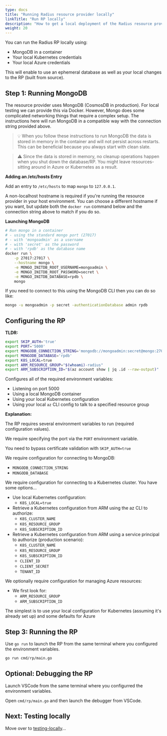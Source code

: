 ```yaml
---
type: docs
title: "Running Radius resource provider locally"
linkTitle: "Run RP locally"
description: "How to get a local deployment of the Radius resource provider up and running"
weight: 20
---
```


You can run the Radius RP locally using:

- MongoDB in a container
- Your local Kubernetes credentials
- Your local Azure credentials

This will enable to use an ephemeral database as well as your local changes to the RP (built from source).

## Step 1: Running MongoDB

The resource provider uses MongoDB (CosmosDB in production). For local testing we can provide this via Docker. However, Mongo does some complicated networking things that require a complex setup. The instructions here will run MongoDB in a compatible way with the connection string provided above.

> :bulb: When you follow these instructions to run MongoDB the data is stored in memory in the container and will not persist across restarts. This can be beneficial because you always start with clean slate.

> :warning: Since the data is stored in memory, no cleanup operations happen when you shut down the database/RP. You might leave resources-sitting around in Azure or Kubernetes as a result.

**Adding an /etc/hosts Entry**

Add an entry to `/etc/hosts` to map `mongo` to `127.0.0.1`. 

A non-localhost hostname is required if you're running the resource provider in your host environment. You can choose a different hostname if you want, but update both the `docker run` command below and the connection string above to match if you do so.

**Launching MongoDB**

```sh
# Run mongo in a container
# - using the standard mongo port (27017)
# - with 'mongoadmin' as a username
# - with 'secret' as the password
# - with 'rpdb' as the database name
docker run \
    -p 27017:27017 \
    --hostname mongo \
    -e MONGO_INITDB_ROOT_USERNAME=mongoadmin \
    -e MONGO_INITDB_ROOT_PASSWORD=secret \
    -e MONGO_INITDB_DATABASE=rpdb \
    mongo
```

If you need to connect to this using the MongoDB CLI then you can do so like:

```sh
mongo -u mongoadmin -p secret -authenticationDatabase admin rpdb
```

## Configuring the RP

**TLDR:**

```sh
export SKIP_AUTH='true'
export PORT='5000'
export MONGODB_CONNECTION_STRING='mongodb://mongoadmin:secret@mongo:27017/rpdb?authSource=admin'
export MONGODB_DATABASE='rpdb'
export K8S_LOCAL=true
export ARM_RESOURCE_GROUP="$(whoami)-radius"
export ARM_SUBSCRIPTION_ID="$(az account show | jq .id --raw-output)"
```

Configures all of the required environment variables:

- Listening on port 5000
- Using a local MongoDB container
- Using your local Kubernetes configuration
- Using your local `az` CLI config to talk to a specified resource group

**Explanation:**

The RP requires several environment variables to run (required configuration values).

We require specifying the port via the `PORT` environment variable.

You need to bypass certificate validation with `SKIP_AUTH=true`

We require configuration for connecting to MongoDB:

- `MONGODB_CONNECTION_STRING`
- `MONGODB_DATABASE`

We require configuration for connecting to a Kubernetes cluster. You have some options...

- Use local Kubernetes configuration: 
  - `K8S_LOCAL=true` 
- Retrieve a Kubernetes configuration from ARM using the az CLI to authorize:
  - `K8S_CLUSTER_NAME`
  - `K8S_RESOURCE_GROUP`
  - `K8S_SUBSCRIPTION_ID`
- Retrieve a Kubernetes configuration from ARM using a service principal to authorize (production scenario):
  - `K8S_CLUSTER_NAME`
  - `K8S_RESOURCE_GROUP`
  - `K8S_SUBSCRIPTION_ID`
  - `CLIENT_ID`
  - `CLIENT_SECRET`
  - `TENANT_ID`

We optionally require configuration for managing Azure resources:

- We first look for:
  - `ARM_RESOURCE_GROUP`
  - `ARM_SUBSCRIPTION_ID`

The simplest is to use your local configuration for Kubernetes (assuming it's already set up) and some defaults for Azure

## Step 3: Running the RP

Use `go run` to launch the RP from the same terminal where you configured the environment variables.

```sh
go run cmd/rp/main.go
```

## Optional: Debugging the RP

Launch VSCode from the same terminal where you configurred the environment variables.

Open `cmd/rp/main.go` and then launch the debugger from VSCode.

## Next: Testing locally

Move over to [testing-locally](testing-locally.md)...